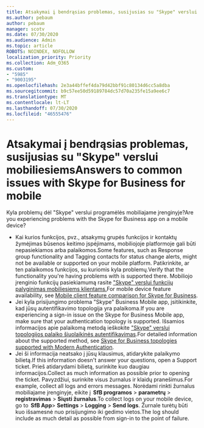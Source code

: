 ```yaml
---
title: Atsakymai į bendrąsias problemas, susijusias su "Skype" verslui mobiliesiems
ms.author: pebaum
author: pebaum
manager: scotv
ms.date: 07/30/2020
ms.audience: Admin
ms.topic: article
ROBOTS: NOINDEX, NOFOLLOW
localization_priority: Priority
ms.collection: Adm_O365
ms.custom:
- "5985"
- "9003195"
ms.openlocfilehash: 2e3a44bffef4da79d42bbf91c80134d6cc5a8dba
ms.sourcegitcommit: b9c57ee50d59189784dc57d70a235fe15a9ee6c7
ms.translationtype: MT
ms.contentlocale: lt-LT
ms.lasthandoff: 07/30/2020
ms.locfileid: "46555476"
---
```

# <a name="answers-to-common-issues-with-skype-for-business-for-mobile"></a><span data-ttu-id="20d1c-102">Atsakymai į bendrąsias problemas, susijusias su "Skype" verslui mobiliesiems</span><span class="sxs-lookup"><span data-stu-id="20d1c-102">Answers to common issues with Skype for Business for mobile</span></span>

<span data-ttu-id="20d1c-103">Kyla problemų dėl "Skype" verslui programėlės mobiliajame įrenginyje?</span><span class="sxs-lookup"><span data-stu-id="20d1c-103">Are you experiencing problems with the Skype for Business app on a mobile device?</span></span>

- <span data-ttu-id="20d1c-104">Kai kurios funkcijos, pvz., atsakymų grupės funkcijos ir kontaktų žymėjimas būsenos keitimo įspėjimams, mobiliojoje platformoje gali būti nepasiekiamos arba palaikomos.</span><span class="sxs-lookup"><span data-stu-id="20d1c-104">Some features, such as Response group functionality and Tagging contacts for status change alerts, might not be available or supported on your mobile platform.</span></span> <span data-ttu-id="20d1c-105">Patikrinkite, ar ten palaikomos funkcijos, su kuriomis kyla problemų.</span><span class="sxs-lookup"><span data-stu-id="20d1c-105">Verify that the functionality you're having problems with is supported there.</span></span> <span data-ttu-id="20d1c-106">Mobiliojo įrenginio funkcijų pasiekiamumą rasite ["Skype" verslui funkcijų palyginimas mobiliesiems klientams.](https://technet.microsoft.com/library/Dn951412.aspx)</span><span class="sxs-lookup"><span data-stu-id="20d1c-106">For mobile device feature availability, see [Mobile client feature comparison for Skype for Business](https://technet.microsoft.com/library/Dn951412.aspx).</span></span>
- <span data-ttu-id="20d1c-107">Jei kyla prisijungimo problema "Skype" Business Mobile app, įsitikinkite, kad jūsų autentifikavimo topologija yra palaikoma.</span><span class="sxs-lookup"><span data-stu-id="20d1c-107">If you are experiencing a sign-in issue on the Skype for Business Mobile app, make sure that your authentication topology is supported.</span></span> <span data-ttu-id="20d1c-108">Išsamios informacijos apie palaikomą metodą ieškokite ["Skype" verslui topologijos palaiko šiuolaikinės autentifikavimas](https://docs.microsoft.com/skypeforbusiness/plan-your-deployment/modern-authentication/topologies-supported).</span><span class="sxs-lookup"><span data-stu-id="20d1c-108">For detailed information about the supported method, see [Skype for Business topologies supported with Modern Authentication](https://docs.microsoft.com/skypeforbusiness/plan-your-deployment/modern-authentication/topologies-supported).</span></span>  
- <span data-ttu-id="20d1c-109">Jei ši informacija neatsako į jūsų klausimus, atidarykite palaikymo bilietą.</span><span class="sxs-lookup"><span data-stu-id="20d1c-109">If this information doesn't answer your questions, open a Support ticket.</span></span> <span data-ttu-id="20d1c-110">Prieš atidarydami bilietą, surinkite kuo daugiau informacijos.</span><span class="sxs-lookup"><span data-stu-id="20d1c-110">Collect as much information as possible prior to opening the ticket.</span></span> <span data-ttu-id="20d1c-111">Pavyzdžiui, surinkite visus žurnalus ir klaidų pranešimus.</span><span class="sxs-lookup"><span data-stu-id="20d1c-111">For example, collect all logs and errors messages.</span></span> <span data-ttu-id="20d1c-112">Norėdami rinkti žurnalus mobiliajame įrenginyje, eikite į  **SfB programos** >   **parametrų**  >   **registravimas**  >   **Siųsti žurnalus**.</span><span class="sxs-lookup"><span data-stu-id="20d1c-112">To collect logs on your mobile device, go to  **SfB App**>  **Settings** >  **Logging** >  **Send logs**.</span></span> <span data-ttu-id="20d1c-113">Žurnale turėtų būti kuo išsamesnė nuo prisijungimo iki gedimo vietos.</span><span class="sxs-lookup"><span data-stu-id="20d1c-113">The log should include as much detail as possible from sign-in to the point of failure.</span></span>
